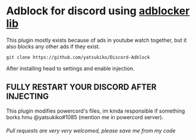 # Adblock for discord using [adblocker lib](https://github.com/ghostery/adblocker/blob/master/packages/adblocker-electron/README.md)

This plugin mostly exists because of ads in youtube watch together, but it also blocks any other ads if they exist.

`git clone https://github.com/yatsukiko/Discord-Adblock`


After installing head to settings and enable injection.

## **FULLY RESTART YOUR DISCORD AFTER INJECTING**

This plugin modifies powercord's files, im kinda responsible if something borks hmu @yatsukiko#1085 (mention me in powercord server).


###### Pull requests are very very welcomed, please save me from my code
